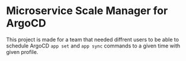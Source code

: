 
# Microservice Scale Manager for ArgoCD

This project is made for a team that needed diffrent users to be able to schedule ArgoCD `app set` and `app sync` commands to a given time with given profile.

